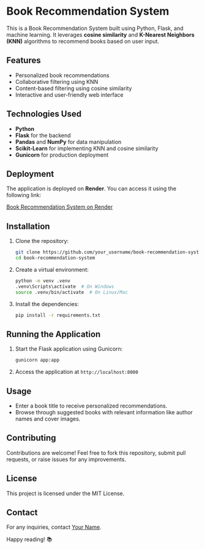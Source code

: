 # Book Recommendation System

This is a Book Recommendation System built using Python, Flask, and machine learning. It leverages **cosine similarity** and **K-Nearest Neighbors (KNN)** algorithms to recommend books based on user input.

## Features
- Personalized book recommendations
- Collaborative filtering using KNN
- Content-based filtering using cosine similarity
- Interactive and user-friendly web interface

## Technologies Used
- **Python**
- **Flask** for the backend
- **Pandas** and **NumPy** for data manipulation
- **Scikit-Learn** for implementing KNN and cosine similarity
- **Gunicorn** for production deployment

## Deployment
The application is deployed on **Render**. You can access it using the following link:

[Book Recommendation System on Render]([https://your-app-url.onrender.com](https://book-recommendation-system-pil0.onrender.com/))

## Installation

1. Clone the repository:
    ```bash
    git clone https://github.com/your_username/book-recommendation-system.git
    cd book-recommendation-system
    ```

2. Create a virtual environment:
    ```bash
    python -m venv .venv
    .venv\Scripts\activate  # On Windows
    source .venv/bin/activate  # On Linux/Mac
    ```

3. Install the dependencies:
    ```bash
    pip install -r requirements.txt
    ```

## Running the Application

1. Start the Flask application using Gunicorn:
    ```bash
    gunicorn app:app
    ```

2. Access the application at `http://localhost:8000`

## Usage
- Enter a book title to receive personalized recommendations.
- Browse through suggested books with relevant information like author names and cover images.

## Contributing
Contributions are welcome! Feel free to fork this repository, submit pull requests, or raise issues for any improvements.

## License
This project is licensed under the MIT License.

## Contact
For any inquiries, contact [Your Name](mailto:your-email@example.com).

Happy reading! 📚
